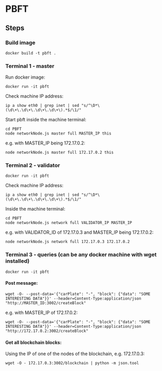 # PBFT

## Steps

### Build image

    docker build -t pbft .


### Terminal 1 - master

Run docker image:

    docker run -it pbft

Check machine IP address:

    ip a show eth0 | grep inet | sed "s/^\D*\(\d\+\.\d\+\.\d\+\.\d\+\).*$/\1/"

Start pbft inside the machine terminal:

    cd PBFT
    node networkNode.js master full MASTER_IP this

e.g. with MASTER_IP being 172.17.0.2:

    node networkNode.js master full 172.17.0.2 this


### Terminal 2 - validator

    docker run -it pbft

Check machine IP address:

    ip a show eth0 | grep inet | sed "s/^\D*\(\d\+\.\d\+\.\d\+\.\d\+\).*$/\1/"

Inside the machine terminal:

    cd PBFT
    node networkNode.js network full VALIDATOR_IP MASTER_IP

e.g. with VALIDATOR_ID of 172.17.0.3 and MASTER_IP being 172.17.0.2:

    node networkNode.js network full 172.17.0.3 172.17.0.2


### Terminal 3 - queries (can be any docker machine with wget installed)

    docker run -it pbft

#### Post message:

    wget -O- --post-data='{"carPlate": "-", "block": {"data": "SOME INTERESTING DATA"}}' --header=Content-Type:application/json "http://MASTER_ID:3002/createBlock"

e.g. with MASTER_IP of 172.17.0.2: 

    wget -O- --post-data='{"carPlate": "-", "block": {"data": "SOME INTERESTING DATA"}}' --header=Content-Type:application/json "http://172.17.0.2:3002/createBlock"


#### Get all blockchain blocks:

Using the IP of one of the nodes of the blockchain, e.g. 172.17.0.3:

    wget -O - 172.17.0.3:3002/blockchain | python -m json.tool
